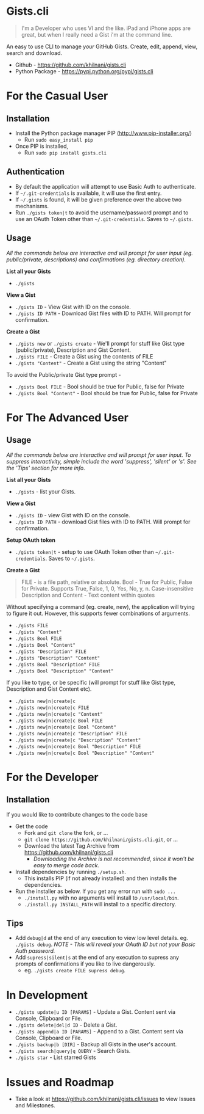 # Gists.cli


> I'm a Developer who uses VI and the like. iPad and iPhone apps are great, but when I really need a Gist i'm at the command line. 

An easy to use CLI to manage *your* GitHub Gists. Create, edit, append, view, search and download. 

- Github - https://github.com/khilnani/gists.cli 
- Python Package - https://pypi.python.org/pypi/gists.cli

# For the Casual User

## Installation

- Install the Python package manager PIP (http://www.pip-installer.org/)
  - Run `sudo easy_install pip`
- Once PIP is installed, 
  - Run `sudo pip install gists.cli`

## Authentication


- By default the application will attempt to use Basic Auth to authenticate. 
- If `~/.git-credentials` is available, it will use the first entry. 
- If  `~/.gists` is found, it will be given preference over the above two mechanisms.
- Run `./gists token|t` to avoid the username/password prompt and to use an OAuth Token other than `~/.git-credentials`. Saves to `~/.gists`.

## Usage


*All the commands below are interactive and will prompt for user input (eg. public/private, descriptions) and confirmations (eg. directory creation).*

**List all your Gists**

- `./gists`

**View a Gist**

- `./gists ID` - View Gist with ID on the console.
- `./gists ID PATH` - Download Gist files with ID to PATH. Will prompt for confirmation.


**Create a Gist**

- `./gists new` or `./gists create` - We'll prompt for stuff like Gist type (public/private), Description and Gist Content.
- `./gists FILE` - Create a Gist using the contents of FILE
- `./gists "Content"` - Create a Gist using the string "Content"

To avoid the Public/private Gist type prompt -

- `./gists Bool FILE` - Bool should be true for Public, false for Private
- `./gists Bool "Content"` - Bool should be true for Public, false for Private



# For The Advanced User


## Usage


*All the commands below are interactive and will prompt for user input.*
*To suppress interactivity, simple include the word 'suppress', 'silent' or 's'. See the 'Tips' section for more info.*

**List all your Gists**

- `./gists` - list your Gists.

**View a Gist**

- `./gists ID` - view Gist with ID on the console.
- `./gists ID PATH` - download Gist files with ID to PATH. Will prompt for confirmation.

**Setup OAuth token**

- `./gists token|t` - setup to use OAuth Token other than `~/.git-credentials`. Saves to `~/.gists`.

**Create a Gist**

> FILE - is a file path, relative or absolute.
> Bool - True for Public, False for Private. Supports True, False, 1, 0, Yes, No, y, n. Case-insensitive
> Description and Content - Text content within quotes


Without specifying a command (eg. create, new), the application will trying to figure it out. However, this supports fewer combinations of arguments.

- `./gists FILE`
- `./gists "Content"`
- `./gists Bool FILE`
- `./gists Bool "Content"`
- `./gists "Description" FILE`
- `./gists "Description" "Content"`
- `./gists Bool "Description" FILE`
- `./gists Bool "Description" "Content"`


If you like to type, or be specific (will prompt for stuff like Gist type, Description and Gist Content etc).

- `./gists new|n|create|c`
- `./gists new|n|create|c FILE`
- `./gists new|n|create|c "Content"`
- `./gists new|n|create|c Bool FILE`
- `./gists new|n|create|c Bool "Content"`
- `./gists new|n|create|c "Description" FILE`
- `./gists new|n|create|c "Description" "Content"`
- `./gists new|n|create|c Bool "Description" FILE`
- `./gists new|n|create|c Bool "Description" "Content"`


# For the Developer

## Installation

If you would like to contribute changes to the code base

- Get the code
  - Fork and `git clone` the fork, or ...
  - `git clone https://github.com/khilnani/gists.cli.git`, or ...
  - Download the latest Tag Archive from https://github.com/khilnani/gists.cli  
    - *Downloading the Archive is not recommended, since it won't be easy to merge code back*.
- Install dependencies by running `./setup.sh`. 
  - This installs PIP (if not already installed) and then installs the dependencies.
- Run the installer as below. If you get any error run with `sudo ...`
  - `./install.py` with no arguments will install to `/usr/local/bin`.
  - `./install.py INSTALL_PATH` will install to a specific directory.
  
## Tips

- Add `debug|d` at the end of any execution to view low level details. eg. `./gists debug`. *NOTE - This will reveal your OAuth ID but not your Basic Auth password.*
- Add `supress|silent|s` at the end of any execution to supress any prompts of confirmations if you like to live dangerously. 
  - eg. `./gists create FILE supress debug`. 

# In Development

- `./gists update|u ID [PARAMS]` - Update a Gist. Content sent via Console, Clipboard or File.
- `./gists delete|del|d ID` - Delete a Gist.
- `./gists append|a ID [PARAMS]` - Append to a Gist. Content sent via Console, Clipboard or File.
- `./gists backup|b [DIR]` - Backup all Gists in the user's account.
- `./gists search|query|q QUERY` - Search Gists.
- `./gists star` - List starred Gists

# Issues and Roadmap

- Take a look at https://github.com/khilnani/gists.cli/issues to view Issues and Milestones.


